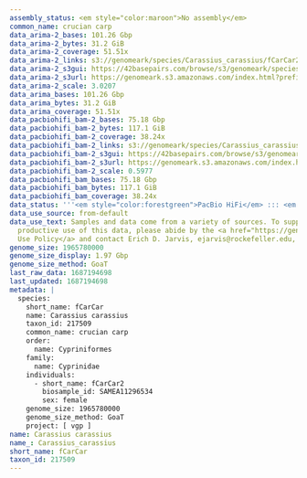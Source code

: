 ```yaml
---
assembly_status: <em style="color:maroon">No assembly</em>
common_name: crucian carp
data_arima-2_bases: 101.26 Gbp
data_arima-2_bytes: 31.2 GiB
data_arima-2_coverage: 51.51x
data_arima-2_links: s3://genomeark/species/Carassius_carassius/fCarCar2/genomic_data/arima/<br>
data_arima-2_s3gui: https://42basepairs.com/browse/s3/genomeark/species/Carassius_carassius/fCarCar2/genomic_data/arima/
data_arima-2_s3url: https://genomeark.s3.amazonaws.com/index.html?prefix=species/Carassius_carassius/fCarCar2/genomic_data/arima/
data_arima-2_scale: 3.0207
data_arima_bases: 101.26 Gbp
data_arima_bytes: 31.2 GiB
data_arima_coverage: 51.51x
data_pacbiohifi_bam-2_bases: 75.18 Gbp
data_pacbiohifi_bam-2_bytes: 117.1 GiB
data_pacbiohifi_bam-2_coverage: 38.24x
data_pacbiohifi_bam-2_links: s3://genomeark/species/Carassius_carassius/fCarCar2/genomic_data/pacbio_hifi/<br>
data_pacbiohifi_bam-2_s3gui: https://42basepairs.com/browse/s3/genomeark/species/Carassius_carassius/fCarCar2/genomic_data/pacbio_hifi/
data_pacbiohifi_bam-2_s3url: https://genomeark.s3.amazonaws.com/index.html?prefix=species/Carassius_carassius/fCarCar2/genomic_data/pacbio_hifi/
data_pacbiohifi_bam-2_scale: 0.5977
data_pacbiohifi_bam_bases: 75.18 Gbp
data_pacbiohifi_bam_bytes: 117.1 GiB
data_pacbiohifi_bam_coverage: 38.24x
data_status: '''<em style="color:forestgreen">PacBio HiFi</em> ::: <em style="color:forestgreen">Arima</em>'''
data_use_source: from-default
data_use_text: Samples and data come from a variety of sources. To support fair and
  productive use of this data, please abide by the <a href="https://genome10k.soe.ucsc.edu/data-use-policies/">Data
  Use Policy</a> and contact Erich D. Jarvis, ejarvis@rockefeller.edu, with any questions.
genome_size: 1965780000
genome_size_display: 1.97 Gbp
genome_size_method: GoaT
last_raw_data: 1687194698
last_updated: 1687194698
metadata: |
  species:
    short_name: fCarCar
    name: Carassius carassius
    taxon_id: 217509
    common_name: crucian carp
    order:
      name: Cypriniformes
    family:
      name: Cyprinidae
    individuals:
      - short_name: fCarCar2
        biosample_id: SAMEA11296534
        sex: female
    genome_size: 1965780000
    genome_size_method: GoaT
    project: [ vgp ]
name: Carassius carassius
name_: Carassius_carassius
short_name: fCarCar
taxon_id: 217509
---
```

